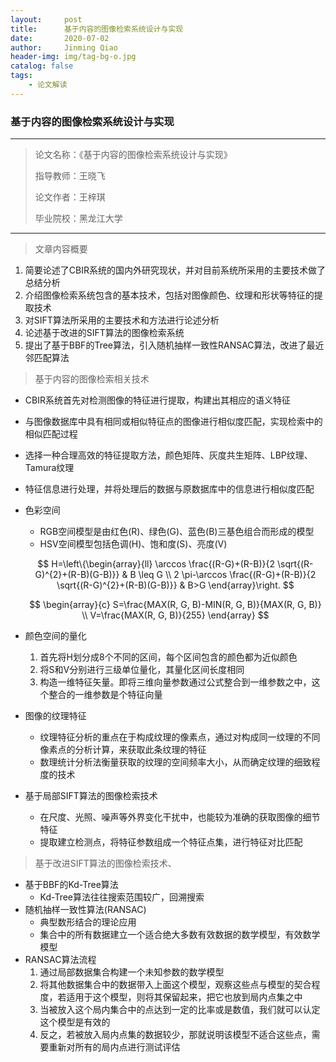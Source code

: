 ```yaml
---
layout:     post
title:      基于内容的图像检索系统设计与实现
date:       2020-07-02
author:     Jinming Qiao
header-img: img/tag-bg-o.jpg
catalog: false
tags:
    - 论文解读
---
```

### 基于内容的图像检索系统设计与实现

---

> 论文名称：《基于内容的图像检索系统设计与实现》
>
> 指导教师：王晓飞
>
> 论文作者：王梓琪
>
> 毕业院校：黑龙江大学

---



> 文章内容概要

1. 简要论述了CBIR系统的国内外研究现状，并对目前系统所采用的主要技术做了总结分析
2. 介绍图像检索系统包含的基本技术，包括对图像颜色、纹理和形状等特征的提取技术
3. 对SIFT算法所采用的主要技术和方法进行论述分析
4. 论述基于改进的SIFT算法的图像检索系统
5. 提出了基于BBF的Tree算法，引入随机抽样一致性RANSAC算法，改进了最近邻匹配算法



> 基于内容的图像检索相关技术

- CBIR系统首先对检测图像的特征进行提取，构建出其相应的语义特征

- 与图像数据库中具有相同或相似特征点的图像进行相似度匹配，实现检索中的相似匹配过程

- 选择一种合理高效的特征提取方法，颜色矩阵、灰度共生矩阵、LBP纹理、Tamura纹理

- 特征信息进行处理，并将处理后的数据与原数据库中的信息进行相似度匹配

- 色彩空间

  - RGB空间模型是由红色(R)、绿色(G)、蓝色(B)三基色组合而形成的模型
  - HSV空间模型包括色调(H)、饱和度(S)、亮度(V)

  $$
  H=\left\{\begin{array}{ll}
  \arccos \frac{(R-G)+(R-B)}{2 \sqrt{(R-G)^{2}+(R-B)(G-B)}} & B \leq G \\
  2 \pi-\arccos \frac{(R-G)+(R-B)}{2 \sqrt{(R-G)^{2}+(R-B)(G-B)}} & B>G
  \end{array}\right.
  $$

  $$
  \begin{array}{c}
  S=\frac{MAX(R, G, B)-MIN(R, G, B)}{MAX(R, G, B)} \\
  V=\frac{MAX(R, G, B)}{255}
  \end{array}
  $$

- 颜色空间的量化

  1. 首先将H划分成8个不同的区间，每个区间包含的颜色都为近似颜色
  2. 将S和V分别进行三级单位量化，其量化区间长度相同
  3. 构造一维特征矢量。即将三维向量参数通过公式整合到一维参数之中，这个整合的一维参数是个特征向量

- 图像的纹理特征

  - 纹理特征分析的重点在于构成纹理的像素点，通过对构成同一纹理的不同像素点的分析计算，来获取此条纹理的特征
  - 数理统计分析法衡量获取的纹理的空间频率大小，从而确定纹理的细致程度的技术

- 基于局部SIFT算法的图像检索技术

  - 在尺度、光照、噪声等外界变化干扰中，也能较为准确的获取图像的细节特征
  - 提取建立检测点，将特征参数组成一个特征点集，进行特征对比匹配



> 基于改进SIFT算法的图像检索技术、

- 基于BBF的Kd-Tree算法
  - Kd-Tree算法往往搜索范围较广，回溯搜索
- 随机抽样一致性算法(RANSAC)
  - 典型数形结合的理论应用
  - 集合中的所有数据建立一个适合绝大多数有效数据的数学模型，有效数学模型
- RANSAC算法流程
  1. 通过局部数据集合构建一个未知参数的数学模型
  2. 将其他数据集合中的数据带入上面这个模型，观察这些点与模型的契合程度，若适用于这个模型，则将其保留起来，把它也放到局内点集之中
  3. 当被放入这个局内集合中的点达到一定的比率或是数值，我们就可以认定这个模型是有效的
  4. 反之，若被放入局内点集的数据较少，那就说明该模型不适合这些点，需要重新对所有的局内点进行测试评估